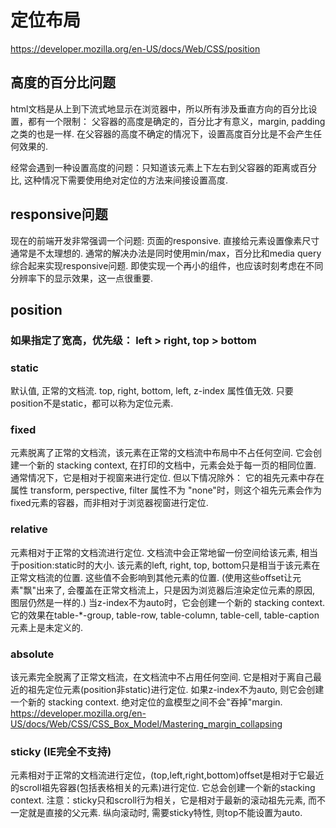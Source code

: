 # 定位布局
https://developer.mozilla.org/en-US/docs/Web/CSS/position
## 高度的百分比问题
html文档是从上到下流式地显示在浏览器中，所以所有涉及垂直方向的百分比设置，都有一个限制： 父容器的高度是确定的，百分比才有意义，margin, padding之类的也是一样.
在父容器的高度不确定的情况下，设置高度百分比是不会产生任何效果的.

经常会遇到一种设置高度的问题：只知道该元素上下左右到父容器的距离或百分比, 这种情况下需要使用绝对定位的方法来间接设置高度.

## responsive问题
现在的前端开发非常强调一个问题: 页面的responsive. 直接给元素设置像素尺寸通常是不太理想的.
通常的解决办法是同时使用min/max，百分比和media query综合起来实现responsive问题.
即使实现一个再小的组件，也应该时刻考虑在不同分辨率下的显示效果，这一点很重要.

## position
### 如果指定了宽高，优先级： left > right, top > bottom
### static
默认值, 正常的文档流. top, right, bottom, left, z-index 属性值无效.
只要position不是static，都可以称为定位元素.

### fixed
元素脱离了正常的文档流，该元素在正常的文档流中布局中不占任何空间.
它会创建一个新的 stacking context, 在打印的文档中，元素会处于每一页的相同位置.
通常情况下，它是相对于视窗来进行定位. 但以下情况除外：
它的祖先元素中存在属性 transform, perspective, filter 属性不为 "none"时，则这个祖先元素会作为fixed元素的容器，而非相对于浏览器视窗进行定位.



### relative
元素相对于正常的文档流进行定位. 
文档流中会正常地留一份空间给该元素, 相当于position:static时的大小.
该元素的left, right, top, bottom只是相当于该元素在正常文档流的位置. 这些值不会影响到其他元素的位置.
(使用这些offset让元素"飘"出来了, 会覆盖在正常文档流上，只是因为浏览器后渲染定位元素的原因, 图层仍然是一样的.)
当z-index不为auto时，它会创建一个新的 stacking context. 它的效果在table-*-group, table-row, table-column, table-cell, table-caption 元素上是未定义的.


### absolute
该元素完全脱离了正常文档流，在文档流中不占用任何空间.
它是相对于离自己最近的祖先定位元素(position非static)进行定位.
如果z-index不为auto, 则它会创建一个新的 stacking context.
绝对定位的盒模型之间不会"吞掉"margin.
https://developer.mozilla.org/en-US/docs/Web/CSS/CSS_Box_Model/Mastering_margin_collapsing


### sticky (IE完全不支持)
元素相对于正常的文档流进行定位，(top,left,right,bottom)offset是相对于它最近的scroll祖先容器(包括表格相关的元素)进行定位.
它总会创建一个新的stacking context.
注意：sticky只和scroll行为相关，它是相对于最新的滚动祖先元素, 而不一定就是直接的父元素.
纵向滚动时, 需要sticky特性, 则top不能设置为auto.
